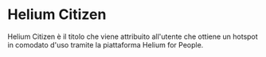 # Helium Citizen 
Helium Citizen è il titolo che viene attribuito all'utente che ottiene un hotspot in comodato d'uso tramite la piattaforma Helium for People.
